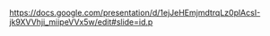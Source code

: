 https://docs.google.com/presentation/d/1ejJeHEmjmdtrqLz0plAcsI-jk9XVVhji_miipeVVx5w/edit#slide=id.p


